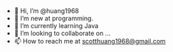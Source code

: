 - 👋 Hi, I’m @huang1968
- 👀 I’m new at programming.
- 🌱 I’m currently learning Java
- 💞️ I’m looking to collaborate on ...
- 📫 How to reach me at scotthuang1968@gmail.com

<!---
huang1968/huang1968 is a ✨ special ✨ repository because its `README.md` (this file) appears on your GitHub profile.
You can click the Preview link to take a look at your changes.
--->
